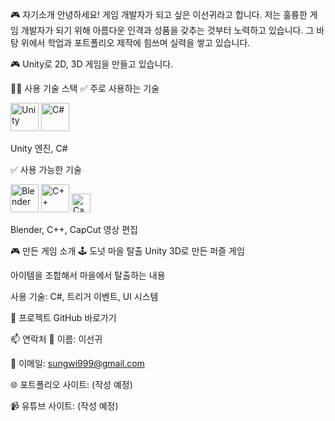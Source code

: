 🎮 자기소개
안녕하세요! 게임 개발자가 되고 싶은 이선귀라고 합니다.
저는 훌륭한 게임 개발자가 되기 위해 아름다운 인격과 성품을 갖추는 것부터 노력하고 있습니다.
그 바탕 위에서 학업과 포트폴리오 제작에 힘쓰며 실력을 쌓고 있습니다.

🎮 Unity로 2D, 3D 게임을 만들고 있습니다.

🧑‍💻 사용 기술 스택
✅ 주로 사용하는 기술
<p align="left"> <img src="https://cdn.jsdelivr.net/gh/devicons/devicon/icons/unity/unity-original.svg" title="Unity" width="45" height="45"/> <img src="https://cdn.jsdelivr.net/gh/devicons/devicon/icons/csharp/csharp-original.svg" title="C#" width="45" height="45"/> </p>
Unity 엔진, C#

✅ 사용 가능한 기술
<p align="left"> <img src="https://cdn.jsdelivr.net/gh/devicons/devicon/icons/blender/blender-original.svg" title="Blender" width="45" height="45"/> <img src="https://cdn.jsdelivr.net/gh/devicons/devicon/icons/cplusplus/cplusplus-original.svg" title="C++" width="45" height="45"/> <img src="https://img.shields.io/badge/CapCut-Video_Editing-black?logo=capcut&logoColor=white" title="CapCut" height="30"/> </p>
Blender, C++, CapCut 영상 편집

🎮 만든 게임 소개
🕹️ 도넛 마을 탈출
Unity 3D로 만든 퍼즐 게임

아이템을 조합해서 마을에서 탈출하는 내용

사용 기술: C#, 트리거 이벤트, UI 시스템

🔗 프로젝트 GitHub 바로가기

📫 연락처
👤 이름: 이선귀

📧 이메일: sungwi999@gmail.com

🌐 포트폴리오 사이트: (작성 예정)

📹 유튜브 사이트: (작성 예정)
